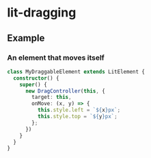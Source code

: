 # lit-dragging

## Example

### An element that moves itself

```ts
class MyDraggableElement extends LitElement {
  constructor() {
    super() {
      new DragController(this, {
        target: this,
        onMove: (x, y) => {
          this.style.left = `${x}px`;
          this.style.top = `${y}px`;
        };
      })
    }
  }
}
```
